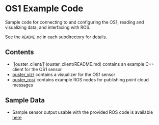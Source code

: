 # OS1 Example Code
Sample code for connecting to and configuring the OS1, reading and visualizing
data, and interfacing with ROS.

See the `README.md` in each subdirectory for details.

## Contents
* '[ouster_client/]'(ouster_client/README.md) contains an example C++ client for the OS1 sensor
* [ouster_viz/](ouster_viz/README.md) contains a visualizer for the OS1 sensor
* [ouster_ros/](ouster_ros/README.md) contains example ROS nodes for publishing point cloud messages

## Sample Data
* Sample sensor output usable with the provided ROS code is available
  [here](https://data.ouster.io/sample-data-1.12)
